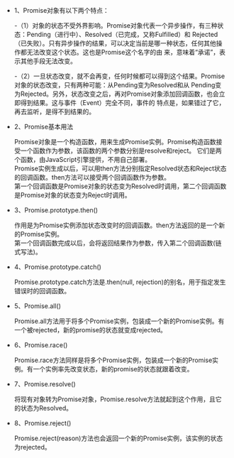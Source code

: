 * 1、Promise对象有以下两个特点：  

  -（1）对象的状态不受外界影响。Promise对象代表一个异步操作，有三种状态：Pending（进行中）、Resolved（已完成，又称Fulfilled）和
  Rejected（已失败）。只有异步操作的结果，可以决定当前是哪一种状态，任何其他操作都无法改变这个状态。这也是Promise这个名字的由
  来，意味着“承诺”，表示其他手段无法改变。  

  -（2）一旦状态改变，就不会再变，任何时候都可以得到这个结果。Promise对象的状态改变，只有两种可能：从Pending变为Resolved和从
  Pending变为Rejected。另外，状态改变之后，再对Promise对象添加回调函数，也会立即得到结果。这与事件（Event）完全不同，事件的
  特点是，如果错过了它，再去监听，是得不到结果的。
  
* 2、Promise基本用法  

  Promise对象是一个构造函数，用来生成Promise实例。Promise构造函数接受一个函数作为参数，该函数的两个参数分别是resolve和reject。
  它们是两个函数，由JavaScript引擎提供，不用自己部署。  
  Promise实例生成以后，可以用then方法分别指定Resolved状态和Reject状态的回调函数。then方法可以接受两个回调函数作为参数。  
  第一个回调函数是Promise对象的状态变为Resolved时调用，第二个回调函数是Promise对象的状态变为Reject时调用。  
  
* 3、Promise.prototype.then()  

  作用是为Promise实例添加状态改变时的回调函数。then方法返回的是一个新的Promise实例。  
  第一个回调函数完成以后，会将返回结果作为参数，传入第二个回调函数(链式写法)。  
  
* 4、Promise.prototype.catch()  

  Promise.prototype.catch方法是.then(null, rejection)的别名，用于指定发生错误时的回调函数。  
  
* 5、Promise.all()  

  Promise.all方法用于将多个Promise实例，包装成一个新的Promise实例。有一个被rejected，新的promise的状态就变成rejected。  
  
* 6、Promise.race()  

  Promise.race方法同样是将多个Promise实例，包装成一个新的Promise实例。有一个实例率先改变状态，新的promise的状态就跟着改变。
  
* 7、Promise.resolve()  

  将现有对象转为Promise对象，Promise.resolve方法就起到这个作用，且它的状态为Resolved。
  
* 8、Promise.reject()  

  Promise.reject(reason)方法也会返回一个新的Promise实例，该实例的状态为rejected。
